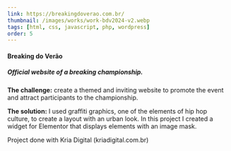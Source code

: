 ```yaml
---
link: https://breakingdoverao.com.br/
thumbnail: /images/works/work-bdv2024-v2.webp
tags: [html, css, javascript, php, wordpress]
order: 5
---
```

#### Breaking do Verão
##### Official website of a breaking championship.
**The challenge:** create a themed and inviting website to promote the event and attract participants to the championship.

**The solution:** I used graffiti graphics, one of the elements of hip hop culture, to create a layout with an urban look. In this project I created a widget for Elementor that displays elements with an image mask.

Project done with Kria Digital (kriadigital.com.br)